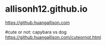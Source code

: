 # allisonh12.github.io
https://github.huangallison.com

#cute or not: capybara vs dog
https://github.huangallison.com/cuteornot.html
